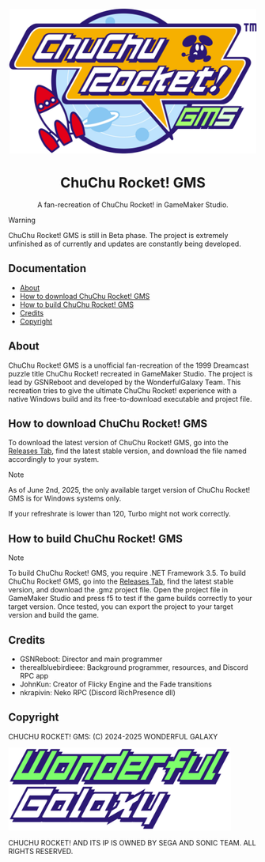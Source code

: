<p align="center">
<img scr="https://github.com/GSNReboot/ChuChuRocketGMS/blob/main/images/Logo_Color.png" data-canonical src="https://github.com/GSNReboot/ChuChuRocketGMS/blob/main/images/Logo_Color.png" width="500"/>
</p>

</p><h1 align="center">ChuChu Rocket! GMS</h1>

<p align="center">A fan-recreation of ChuChu Rocket! in GameMaker Studio.</p>

> [!WARNING]
> ChuChu Rocket! GMS is still in Beta phase. The project is extremely unfinished as of currently and updates are constantly being developed.

## Documentation
- [About](#about)
- [How to download ChuChu Rocket! GMS](#how-to-download-chuchu-rocket-gms)
- [How to build ChuChu Rocket! GMS](#how-to-build-chuchu-rocket-gms)
- [Credits](#credits)
- [Copyright](#copyright)

## About
ChuChu Rocket! GMS is a unofficial fan-recreation of the 1999 Dreamcast puzzle title ChuChu Rocket! recreated in GameMaker Studio. The project is lead by GSNReboot and developed by the WonderfulGalaxy Team. This recreation tries to give the ultimate ChuChu Rocket! experience with a native Windows build and its free-to-download executable and project file.

## How to download ChuChu Rocket! GMS
To download the latest version of ChuChu Rocket! GMS, go into the [Releases Tab](https://github.com/GSNReboot/ChuChuRocketGMS/releases), find the latest stable version, and download the file named accordingly to your system.

> [!NOTE]
> As of June 2nd, 2025, the only available target version of ChuChu Rocket! GMS is for Windows systems only.
> 
> If your refreshrate is lower than 120, Turbo might not work correctly.

## How to build ChuChu Rocket! GMS
> [!NOTE]
> To build ChuChu Rocket! GMS, you require .NET Framework 3.5.
To build ChuChu Rocket! GMS, go into the [Releases Tab](https://github.com/GSNReboot/ChuChuRocketGMS/releases), find the latest stable version, and download the .gmz project file. Open the project file in GameMaker Studio and press f5 to test if the game builds correctly to your target version. Once tested, you can export the project to your target version and build the game.

## Credits
- GSNReboot: Director and main programmer
- therealbluebirdieee: Background programmer, resources, and Discord RPC app
- JohnKun: Creator of Flicky Engine and the Fade transitions
- nkrapivin: Neko RPC (Discord RichPresence dll)

## Copyright 
CHUCHU ROCKET! GMS: (C) 2024-2025 WONDERFUL GALAXY
<p>
<img scr="https://github.com/GSNReboot/ChuChuRocketGMS/blob/main/images/WonderfulGalaxyTeamLogo.png" data-canonical src="https://github.com/GSNReboot/ChuChuRocketGMS/blob/main/images/WonderfulGalaxyTeamLogo.png" width="450"/>
</p>

CHUCHU ROCKET! AND ITS IP IS OWNED BY SEGA AND SONIC TEAM. ALL RIGHTS RESERVED.
